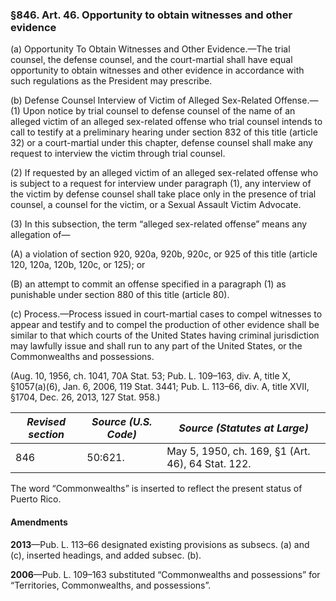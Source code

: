 ### §846. Art. 46. Opportunity to obtain witnesses and other evidence ###

(a) Opportunity To Obtain Witnesses and Other Evidence.—The trial counsel, the defense counsel, and the court-martial shall have equal opportunity to obtain witnesses and other evidence in accordance with such regulations as the President may prescribe.

(b) Defense Counsel Interview of Victim of Alleged Sex-Related Offense.—(1) Upon notice by trial counsel to defense counsel of the name of an alleged victim of an alleged sex-related offense who trial counsel intends to call to testify at a preliminary hearing under section 832 of this title (article 32) or a court-martial under this chapter, defense counsel shall make any request to interview the victim through trial counsel.

(2) If requested by an alleged victim of an alleged sex-related offense who is subject to a request for interview under paragraph (1), any interview of the victim by defense counsel shall take place only in the presence of trial counsel, a counsel for the victim, or a Sexual Assault Victim Advocate.

(3) In this subsection, the term “alleged sex-related offense” means any allegation of—

(A) a violation of section 920, 920a, 920b, 920c, or 925 of this title (article 120, 120a, 120b, 120c, or 125); or

(B) an attempt to commit an offense specified in a paragraph (1) as punishable under section 880 of this title (article 80).

(c) Process.—Process issued in court-martial cases to compel witnesses to appear and testify and to compel the production of other evidence shall be similar to that which courts of the United States having criminal jurisdiction may lawfully issue and shall run to any part of the United States, or the Commonwealths and possessions.

(Aug. 10, 1956, ch. 1041, 70A Stat. 53; Pub. L. 109–163, div. A, title X, §1057(a)(6), Jan. 6, 2006, 119 Stat. 3441; Pub. L. 113–66, div. A, title XVII, §1704, Dec. 26, 2013, 127 Stat. 958.)

|*Revised section*|*Source (U.S. Code)*|          *Source (Statutes at Large)*           |
|-----------------|--------------------|-------------------------------------------------|
|       846       |      50:621.       |May 5, 1950, ch. 169, §1 (Art. 46), 64 Stat. 122.|

The word “Commonwealths” is inserted to reflect the present status of Puerto Rico.

#### Amendments ####

**2013**—Pub. L. 113–66 designated existing provisions as subsecs. (a) and (c), inserted headings, and added subsec. (b).

**2006**—Pub. L. 109–163 substituted “Commonwealths and possessions” for “Territories, Commonwealths, and possessions”.